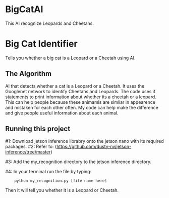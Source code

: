 # BigCatAI
This AI recognize Leopards and Cheetahs.
# Big Cat Identifier

 Tells you whether a big cat is a Leopard or a Cheetah using AI.



## The Algorithm

AI that detects whether a cat is a Leopard or a Cheetah. It uses the Googlenet network to identify Cheetahs and Leopards.
The code uses if statements to print information about whether its a cheetah or a leopard.  This can help people because these animamls are simliar in appearence and mistaken for each other often. My code can help make the difference and give people useful information about each animal.

## Running this project
#1: Download jetson inference librabry onto the jetson nano with its required packages.
#2: Refer to: (https://github.com/dusty-nv/jetson-inference/tree/master)

#3: Add the my_recognition directory to the jetson inference directory.

#4: In your terminal run the file by typing:
```
    python my_recognition.py [file name here]
```

Then it will tell you whether it is a Leopard or Cheetah.

